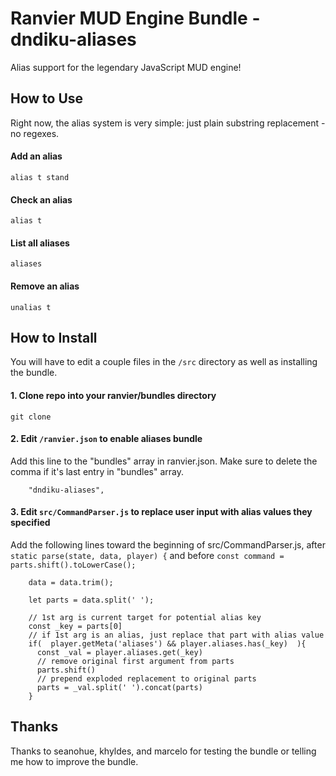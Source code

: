 # Ranvier MUD Engine Bundle - dndiku-aliases
Alias support for the legendary JavaScript MUD engine!


## How to Use
Right now, the alias system is very simple: just plain substring replacement - no regexes.


#### Add an alias
`alias t stand`

#### Check an alias
`alias t`

#### List all aliases
`aliases`

#### Remove an alias
`unalias t`





## How to Install
You will have to edit a couple files in the `/src` directory as well as installing the bundle.

#### 1. Clone repo into your ranvier/bundles directory
```
git clone 
```

#### 2. Edit `/ranvier.json` to enable aliases bundle
Add this line to the "bundles" array in ranvier.json. Make sure to delete the comma if it's last entry in "bundles" array.
```
    "dndiku-aliases",
```

#### 3. Edit `src/CommandParser.js` to replace user input with alias values they specified
Add the following lines toward the beginning of src/CommandParser.js, after `static parse(state, data, player) {` and before `const command = parts.shift().toLowerCase();`
```
    data = data.trim();

    let parts = data.split(' ');    
    
    // 1st arg is current target for potential alias key
    const _key = parts[0] 
    // if 1st arg is an alias, just replace that part with alias value
    if(  player.getMeta('aliases') && player.aliases.has(_key)  ){
      const _val = player.aliases.get(_key)
      // remove original first argument from parts
      parts.shift()
      // prepend exploded replacement to original parts
      parts = _val.split(' ').concat(parts)
    }
```

## Thanks
Thanks to seanohue, khyldes, and marcelo for testing the bundle or telling me how to improve the bundle.